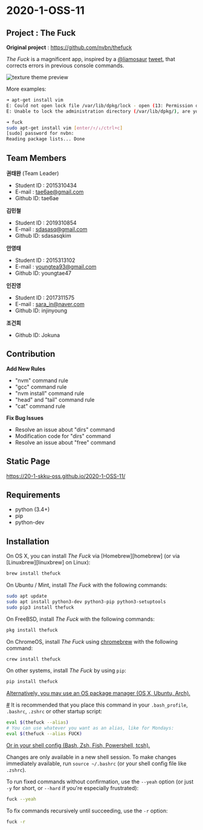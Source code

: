 # 2020-1-OSS-11
## Project : The Fuck
**Original project** : https://github.com/nvbn/thefuck

*The Fuck* is a magnificent app, inspired by a [@liamosaur](https://twitter.com/liamosaur/)
[tweet](https://twitter.com/liamosaur/status/506975850596536320),
that corrects errors in previous console commands.

![texture theme preview](https://raw.githubusercontent.com/nvbn/thefuck/master/example.gif)

More examples:

```bash
➜ apt-get install vim
E: Could not open lock file /var/lib/dpkg/lock - open (13: Permission denied)
E: Unable to lock the administration directory (/var/lib/dpkg/), are you root?

➜ fuck
sudo apt-get install vim [enter/↑/↓/ctrl+c]
[sudo] password for nvbn:
Reading package lists... Done
```


## Team Members
**권태완** (Team Leader)
- Student ID : 2015310434
- E-mail : tae6ae@gmail.com
- Github ID: tae6ae

**김민철**
- Student ID : 2019310854
- E-mail : sdasasq@gmail.com
- Github ID: sdasasqkim

**안영태**
- Student ID : 2015313102
- E-mail : youngtea93@gmail.com
- Github ID: youngtae47

**인진영**
- Student ID : 2017311575
- E-mail : sara_in@naver.com
- Github ID: injinyoung

**조건희**
- Github ID: Jokuna


## Contribution
**Add New Rules**
- "nvm" command rule
- "gcc" command rule
- "nvm install" command rule
- "head" and "tail" command rule
- "cat" command rule

**Fix Bug Issues**
- Resolve an issue about "dirs" command
- Modification code for "dirs" command
- Resolve an issue about "free" command

## Static Page
https://20-1-skku-oss.github.io/2020-1-OSS-11/

## Requirements

- python (3.4+)
- pip
- python-dev

## Installation

On OS X, you can install *The Fuck* via [Homebrew][homebrew] (or via [Linuxbrew][linuxbrew] on Linux):

```bash
brew install thefuck
```

On Ubuntu / Mint, install *The Fuck* with the following commands:
```bash
sudo apt update
sudo apt install python3-dev python3-pip python3-setuptools
sudo pip3 install thefuck
```

On FreeBSD, install *The Fuck* with the following commands:
```bash
pkg install thefuck
```

On ChromeOS, install *The Fuck* using [chromebrew](https://github.com/skycocker/chromebrew) with the following command:
```bash
crew install thefuck
```

On other systems, install *The Fuck*  by using `pip`:

```bash
pip install thefuck
```

[Alternatively, you may use an OS package manager (OS X, Ubuntu, Arch).](https://github.com/nvbn/thefuck/wiki/Installation)

<a href='#manual-installation' name='manual-installation'>#</a>
It is recommended that you place this command in your `.bash_profile`,
`.bashrc`, `.zshrc` or other startup script:

```bash
eval $(thefuck --alias)
# You can use whatever you want as an alias, like for Mondays:
eval $(thefuck --alias FUCK)
```

[Or in your shell config (Bash, Zsh, Fish, Powershell, tcsh).](https://github.com/nvbn/thefuck/wiki/Shell-aliases)

Changes are only available in a new shell session. To make changes immediately
available, run `source ~/.bashrc` (or your shell config file like `.zshrc`).

To run fixed commands without confirmation, use the `--yeah` option (or just `-y` for short, or `--hard` if you're especially frustrated):

```bash
fuck --yeah
```

To fix commands recursively until succeeding, use the `-r` option:

```bash
fuck -r
```

